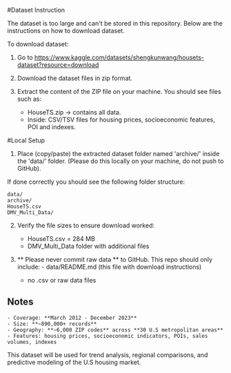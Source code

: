 #Dataset Instruction

The dataset is too large and can't be stored in this repository. Below are the instructions on how to download dataset. 

To download dataset:
1. Go to https://www.kaggle.com/datasets/shengkunwang/housets-dataset?resource=download

2. Download the dataset files in zip format. 

3. Extract the content of the ZIP file on your machine.
   You should see files such as: 
	- HouseTS.zip -> contains all data. 
	- Inside: CSV/TSV files for housing prices, socioeconomic features, POI and indexes. 


#Local Setup
1. Place (copy/paste) the extracted dataset folder named 'archive/' inside the 'data/' folder. (Please do this locally on your machine, do not push to GitHub).

If done correctly you should see the following folder structure:

	data/
	archive/
	HouseTS.csv
	DMV_Multi_Data/

2. Verify the file sizes to ensure download worked: 
	- HouseTS.csv = 284 MB
	- DMV_Multi_Data folder with additional files

3. ** Please never commit raw data ** to GitHub. This repo should only include: 	- data/README.md (this file with download instructions)
	- no .csv or raw data files

## Notes
	- Coverage: **March 2012 - December 2023**
	- Size: **~890,000+ records**
	- Geography: **~6,000 ZIP codes** across **30 U.S metropolitan areas**
	- Features: housing prices, socioeconomic indicators, POIs, sales volumes, indexes

This dataset will be used for trend analysis, regional comparisons, and predictive modeling of the U.S housing market. 
